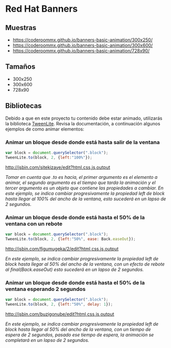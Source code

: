 # Red Hat Banners
## Muestras
- https://coderoommx.github.io/banners-basic-animation/300x250/
- https://coderoommx.github.io/banners-basic-animation/300x600/
- https://coderoommx.github.io/banners-basic-animation/728x90/

## Tamaños
- 300x250
- 300x600
- 728x90

## Bibliotecas
Debido a que en este proyecto tu contenido debe estar animado, utilizarás la biblioteca [TweenLite](https://greensock.com/tweenlite). Revisa la documentación, a continuación algunos ejemplos de como animar elementos:

### Animar un bloque desde donde está hasta salir de la ventana
```Javascript
var block = document.querySelector(".block");
TweenLite.to(block, 2, {left:"100%"});
```
http://jsbin.com/sitekizaye/edit?html,css,js,output

*Tomar en cuenta que .to es hacia, el primer argumento es el elemento a animar, el segundo argumento es el tiempo que tarda la animación y el tercer argumento es un objeto que contiene las propiedades a cambiar. En este ejemplo, se indica cambiar progresivamente la propiedad left de block hasta llegar al 100% del ancho de la ventana, esto sucederá en un lapso de 2 segundos.*

### Animar un bloque desde donde está hasta el 50% de la ventana con un rebote
```Javascript
var block = document.querySelector(".block");
TweenLite.to(block, 2, {left:"50%", ease: Back.easeOut});
```
http://jsbin.com/figumugeka/2/edit?html,css,js,output

*En este ejemplo, se indica cambiar progresivamente la propiedad left de block hasta llegar al 50% del ancho de la ventana, con un efecto de rebote al final(Back.easeOut) esto sucederá en un lapso de 2 segundos.*

### Animar un bloque desde donde está hasta el 50% de la ventana esperando 2 segundos
```Javascript
var block = document.querySelector(".block");
TweenLite.to(block, 2, {left:"50%", delay: 1});
```
http://jsbin.com/buzigonube/edit?html,css,js,output

*En este ejemplo, se indica cambiar progresivamente la propiedad left de block hasta llegar al 50% del ancho de la ventana, con un tiempo de espera de 2 segundos, pasado ese tiempo de espera, la animación se completará en un lapso de 2 segundos.*
